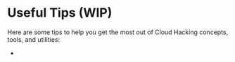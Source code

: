 # Useful Tips (WIP)

Here are some tips to help you get the most out of Cloud Hacking concepts, tools, and utilities:

*

